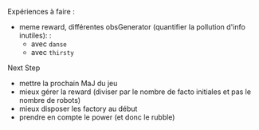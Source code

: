 Expériences à faire :
- meme reward, différentes obsGenerator (quantifier la pollution d'info inutiles): :
    - avec `danse`
    - avec `thirsty`


Next Step

- mettre la prochain MaJ du jeu
- mieux gérer la reward (diviser par le nombre de facto initiales et pas le nombre de robots)
- mieux disposer les factory au début
- prendre en compte le power (et donc le rubble)